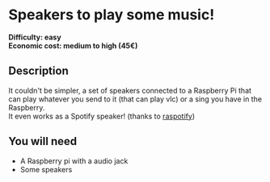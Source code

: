 # Speakers to play some music!

**Difficulty: easy**  
**Economic cost: medium to high (45€)**

## Description
It couldn't be simpler, a set of speakers connected to a Raspberry Pi that can play whatever you send to it (that can play vlc) or a sing you have in the Raspberry.  
It even works as a Spotify speaker! (thanks to [raspotify](https://github.com/dtcooper/raspotify))

## You will need
- A Raspberry pi with a audio jack
- Some speakers
